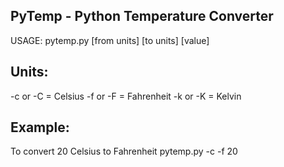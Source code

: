 PyTemp - Python Temperature Converter
-------------------------------------
USAGE: pytemp.py [from units] [to units] [value]

Units:
------
-c or -C = Celsius
-f or -F = Fahrenheit
-k or -K = Kelvin

Example:
--------
To convert 20 Celsius to Fahrenheit
pytemp.py -c -f 20
